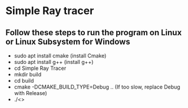 # Simple Ray tracer

## Follow these steps to run the program on Linux or Linux Subsystem for Windows
- sudo apt install cmake (install Cmake)
- sudo apt install g++ (install g++)
- cd Simple Ray Tracer
- mkdir build
- cd build
- cmake -DCMAKE_BUILD_TYPE=Debug .. (If too slow, replace Debug with Release)
- ./<<executable>>
